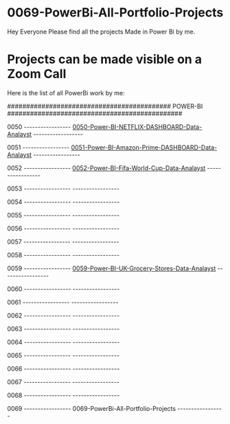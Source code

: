 # 0069-PowerBi-All-Portfolio-Projects
Hey Everyone Please find all the projects Made in Power Bi by me.

# Projects can be made visible on a Zoom Call

Here is the list of all PowerBi work by me:

########################################### POWER-BI ##############################################

0050 ----------------- [0050-Power-BI-NETFLIX-DASHBOARD-Data-Analayst](https://github.com/PallavShukla971/0050-Power-BI-NETFLIX-DASHBOARD-Data-Analayst) ------------------

0051 ----------------- [0051-Power-BI-Amazon-Prime-DASHBOARD-Data-Analayst](https://github.com/PallavShukla971/0051-Power-BI-Amazon-Prime-DASHBOARD-Data-Analayst) -----------------

0052 ----------------- [0052-Power-BI-Fifa-World-Cup-Data-Analayst](https://github.com/PallavShukla971/0052-Power-BI-Fifa-World-Cup-Data-Analayst) -----------------

0053 -----------------  -----------------

0054 -----------------  -----------------

0055 -----------------  -----------------

0056 -----------------  -----------------

0057 -----------------  -----------------

0058 -----------------  -----------------

0059 ----------------- [0059-Power-BI-UK-Grocery-Stores-Data-Analayst](https://github.com/PallavShukla971/0059-Power-BI-UK-Grocery-Stores-Data-Analayst/tree/main) -----------------

0060 -----------------  -----------------

0061 -----------------  -----------------

0062 -----------------  -----------------

0063 -----------------  -----------------

0064 -----------------  -----------------

0065 -----------------  -----------------

0066 -----------------  -----------------

0067 -----------------  -----------------

0068 -----------------  -----------------

0069 ----------------- 0069-PowerBi-All-Portfolio-Projects -----------------
